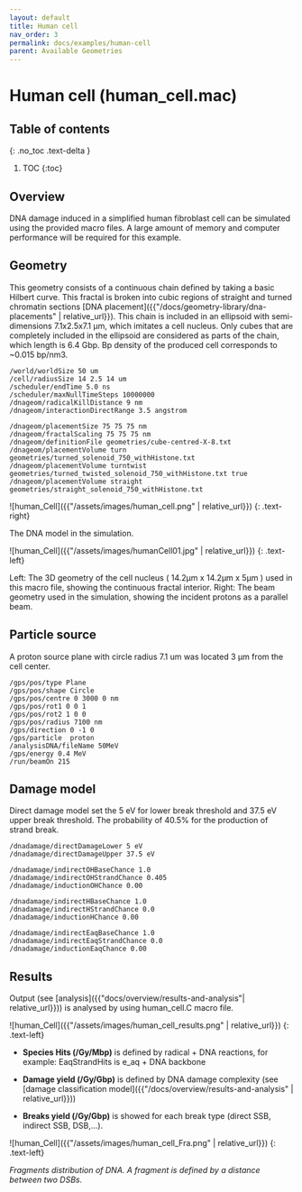 ```yaml
---
layout: default
title: Human cell
nav_order: 3
permalink: docs/examples/human-cell
parent: Available Geometries
---
```

# Human cell (human_cell.mac)

## Table of contents
{: .no_toc .text-delta }

1. TOC
{:toc}

## Overview
DNA damage induced in a simplified human fibroblast cell can be simulated using the provided macro files. A large amount of memory and computer performance will be required for this example.
## Geometry
This geometry consists of a continuous chain defined by taking a basic Hilbert curve. This fractal is broken into cubic regions of straight and turned chromatin sections [DNA placement]({{"/docs/geometry-library/dna-placements" | relative_url}}). This chain is included in an ellipsoid with semi-dimensions 7.1x2.5x7.1 μm, which imitates a cell nucleus. Only cubes that are completely included in the ellipsoid are considered as parts of the chain, which length is 6.4 Gbp. Bp density of the produced cell corresponds to ~0.015 bp/nm3.
```
/world/worldSize 50 um
/cell/radiusSize 14 2.5 14 um
/scheduler/endTime 5.0 ns
/scheduler/maxNullTimeSteps 10000000
/dnageom/radicalKillDistance 9 nm
/dnageom/interactionDirectRange 3.5 angstrom

/dnageom/placementSize 75 75 75 nm
/dnageom/fractalScaling 75 75 75 nm
/dnageom/definitionFile geometries/cube-centred-X-8.txt
/dnageom/placementVolume turn geometries/turned_solenoid_750_withHistone.txt
/dnageom/placementVolume turntwist geometries/turned_twisted_solenoid_750_withHistone.txt true
/dnageom/placementVolume straight geometries/straight_solenoid_750_withHistone.txt
```
![human_Cell]({{"/assets/images/human_cell.png" | relative_url}})
{: .text-right}

The DNA model in the simulation. 

![human_Cell]({{"/assets/images/humanCell01.jpg" | relative_url}})
{: .text-left}

Left: The 3D geometry of the cell nucleus ( 14.2μm x 14.2μm x 5μm ) used in this macro file, showing the continuous fractal interior. Right: The beam geometry used in the simulation, showing the incident protons as a parallel beam.
## Particle source
A proton source plane with circle radius 7.1 um was located 3 μm from the cell center. 
```
/gps/pos/type Plane
/gps/pos/shape Circle
/gps/pos/centre 0 3000 0 nm
/gps/pos/rot1 0 0 1
/gps/pos/rot2 1 0 0
/gps/pos/radius 7100 nm
/gps/direction 0 -1 0
/gps/particle  proton
/analysisDNA/fileName 50MeV
/gps/energy 0.4 MeV
/run/beamOn 215
```
## Damage model
Direct damage model set the 5 eV for lower break threshold and 37.5 eV upper break threshold. The probability of 40.5% for the production of strand break.
```
/dnadamage/directDamageLower 5 eV
/dnadamage/directDamageUpper 37.5 eV

/dnadamage/indirectOHBaseChance 1.0
/dnadamage/indirectOHStrandChance 0.405
/dnadamage/inductionOHChance 0.00

/dnadamage/indirectHBaseChance 1.0
/dnadamage/indirectHStrandChance 0.0
/dnadamage/inductionHChance 0.00

/dnadamage/indirectEaqBaseChance 1.0
/dnadamage/indirectEaqStrandChance 0.0
/dnadamage/inductionEaqChance 0.00
```
## Results
Output (see [analysis]({{"docs/overview/results-and-analysis"| relative_url}})) is analysed by using human_cell.C macro file. 

![human_Cell]({{"/assets/images/human_cell_results.png" | relative_url}})
{: .text-left}

- **Species Hits (/Gy/Mbp)** is defined by radical + DNA reactions, 
for example: EaqStrandHits is e_aq + DNA backbone


- **Damage yield (/Gy/Gbp)** is defined by DNA damage complexity (see [damage classification model]({{"/docs/overview/results-and-analysis" | relative_url}}))


- **Breaks yield (/Gy/Gbp)** is showed for each break type (direct SSB, indirect SSB, DSB,...).

![human_Cell]({{"/assets/images/human_cell_Fra.png" | relative_url}})
{: .text-left}

*Fragments distribution of DNA. A fragment is defined by a distance between two DSBs.* 

